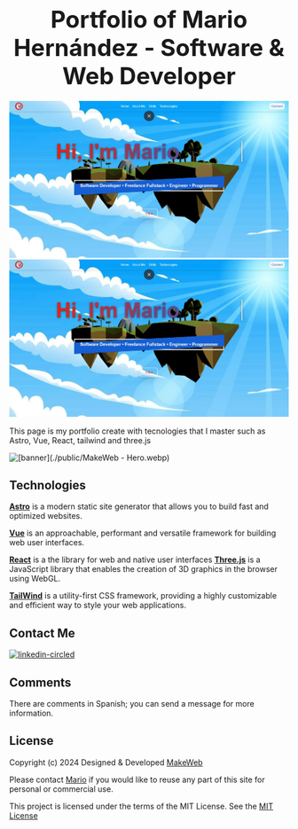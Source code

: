 <div align="center">
    <h1 style="font-size: 3em; font-weight: bold; margin: 20px 0;">Portfolio of Mario Hernández - Software & Web Developer</h1>
</div>

![banner](https://raw.githubusercontent.com/ninhoProgrammer/mario-hernandez-site/refs/heads/main/public/Hero.webp)
![banner](https://raw.githubusercontent.com/ninhoProgrammer/mario-hernandez-site/refs/heads/main/public/Hero.webp)

This page is my portfolio create with tecnologies that I master such as Astro, Vue, React, tailwind and three.js

![[banner](./public/MakeWeb - Hero.webp)](https://raw.githubusercontent.com/MakeWebMX/MakeWebPrincipal/refs/heads/main/public/MakeWeb%20Logo_MW.svg)

<h2><a src="https://img.icons8.com/?size=100&id=aJPLw-4jUCR3&format=png&color=000000" alt="linkedin-circled"/></a> Technologies</h2>

**[Astro](https://astro.build)** is a modern static site generator that allows you to build fast and optimized websites.  

**[Vue](https://vuejs.org/)** is an approachable, performant and versatile framework for building web user interfaces.

**[React](https://react.dev/)** is a the library for web and native user interfaces
**[Three.js](https://threejs.org)** is a JavaScript library that enables the creation of 3D graphics in the browser using WebGL.

**[TailWind](https://tailwindcss.com)** is a utility-first CSS framework, providing a highly customizable and efficient way to style your web applications.

<h2>Contact Me</h2>
<a href="https://www.linkedin.com/in/it-mario-hernández/"><img width="64" height="64" src="https://img.icons8.com/arcade/64/linkedin-circled.png" alt="linkedin-circled"/></a>

<h2>Comments</h2>

There are comments in Spanish; you can send a message for more information.

<h2>License</h2>

Copyright (c) 2024  Designed & Developed [MakeWeb](https://github.com/MakeWebMX)

Please contact [Mario](https://www.linkedin.com/in/it-mario-hernández/) if you would like to reuse any part of this site for personal or commercial use.

This project is licensed under the terms of the MIT License. See the [MIT License](LICENSE)
